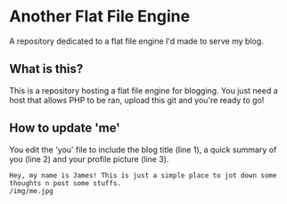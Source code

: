 # Another Flat File Engine

A repository dedicated to a flat file engine I'd made to serve my blog.

## What is this?

This is a repository hosting a flat file engine for blogging. You just need a host that allows PHP to be ran, upload this git and you're ready to go!

## How to update 'me'

You edit the 'you' file to include the blog title (line 1), a quick summary of you (line 2) and your profile picture (line 3).

```Dude Tech it Out
Hey, my name is James! This is just a simple place to jot down some thoughts n post some stuffs.
/img/me.jpg
